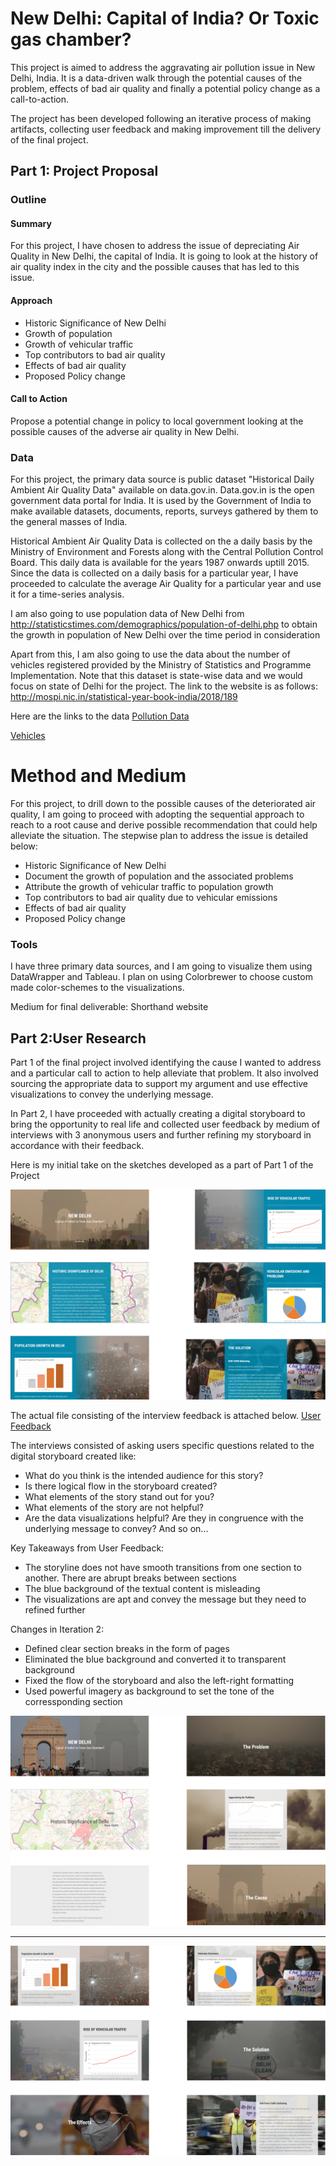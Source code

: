 <h1>New Delhi: Capital of India? Or Toxic gas chamber?</h1>
This project is aimed to address the aggravating air pollution issue in New Delhi, India. It is a data-driven walk through the potential causes of the problem, effects of bad air quality and finally a potential policy change as a call-to-action.

The project has been developed following an iterative process of making artifacts, collecting user feedback and making improvement till the delivery of the final project. 

<h2>Part 1: Project Proposal</h2>

<h3>Outline</h3>
<h4> Summary </h4>
For this project, I have chosen to address the issue of depreciating Air Quality in New Delhi, the capital of India. It is going to look at the history of air quality index in the city and the possible causes that has led to this issue. 

<h4>Approach</h4>

- Historic Significance of New Delhi
- Growth of population 
- Growth of vehicular traffic
- Top contributors to bad air quality
- Effects of bad air quality
- Proposed Policy change

<h4> Call to Action </h4>
Propose a potential change in policy to local government looking at the possible causes of the adverse air quality in New Delhi.

<h3>Data</h3>
For this project, the primary data source is public dataset "Historical Daily Ambient Air Quality Data" available on data.gov.in.
Data.gov.in is the open government data portal for India. It is used by the Government of India to make available datasets, documents, reports, surveys gathered by them to the general masses of India.

Historical Ambient Air Quality Data is collected on the a daily basis by the Ministry of Environment and Forests along with the Central Pollution Control Board. This daily data is available for the years 1987 onwards uptill 2015. Since the data is collected on a daily basis for a particular year, I have proceeded to calculate the average Air Quality for a particular year and use it for a time-series analysis.

I am also going to use population data of New Delhi from http://statisticstimes.com/demographics/population-of-delhi.php to obtain the growth in population of New Delhi over the time period in consideration

Apart from this, I am also going to use the data about the number of vehicles registered provided by the Ministry of Statistics and Programme Implementation. Note that this dataset is state-wise data and we would focus on state of Delhi for the project. The link to the website is as follows: http://mospi.nic.in/statistical-year-book-india/2018/189

Here are the links to the data
[Pollution Data](https://raw.githubusercontent.com/mkgada/TellingStoriesWithData/master/AirPollution.xlsx)

[Vehicles](https://raw.githubusercontent.com/mkgada/TellingStoriesWithData/master/NoVehicles.xlsx)

# Method and Medium
For this project, to drill down to the possible causes of the deteriorated air quality, I am going to proceed with adopting the sequential approach to reach to a root cause and derive possible recommendation that could help alleviate the situation.
The stepwise plan to address the issue is detailed below:

- Historic Significance of New Delhi
- Document the growth of population and the associated problems 
- Attribute the growth of vehicular traffic to population growth
- Top contributors to bad air quality due to vehicular emissions
- Effects of bad air quality 
- Proposed Policy change

<h3>Tools</h3>
I have three primary data sources, and I am going to visualize them using DataWrapper and Tableau. I plan on using Colorbrewer to choose custom made color-schemes to the visualizations.

Medium for final deliverable: Shorthand website

<h2> Part 2:User Research</h2>
Part 1 of the final project involved identifying the cause I wanted to address and a particular call to action to help alleviate that problem. It also involved sourcing the appropriate data to support my argument and use effective visualizations to convey the underlying message.

In Part 2, I have proceeded with actually creating a digital storyboard to bring the opportunity to real life and collected user feedback by medium of interviews with 3 anonymous users and further refining my storyboard in accordance with their feedback.

Here is my initial take on the sketches developed as a part of Part 1 of the Project

![wire1](https://raw.githubusercontent.com/mkgada/TellingStoriesWithData/master/Wireframes1.jpg)

The actual file consisting of the interview feedback is attached below.
[User Feedback](https://github.com/mkgada/TellingStoriesWithData/blob/master/User%20Feedback.xlsx?raw=true)

The interviews consisted of asking users specific questions related to the digital storyboard created like:

- What do you think is the intended audience for this story?
- Is there logical flow in the storyboard created? 
- What elements of the story stand out for you?
- What elements of the story are not helpful?
- Are the data visualizations helpful? Are they in congruence with the underlying message to convey?
And so on...


Key Takeaways from User Feedback:
- The storyline does not have smooth transitions from one section to another. There are abrupt breaks between sections
- The blue background of the textual content is misleading 
- The visualizations are apt and convey the message but they need to refined further

Changes in Iteration 2:
- Defined clear section breaks in the form of pages
- Eliminated the blue background and converted it to transparent background
- Fixed the flow of the storyboard and also the left-right formatting
- Used powerful imagery as background to set the tone of the corressponding section

![wire21](https://raw.githubusercontent.com/mkgada/TellingStoriesWithData/master/Wireframe_v2_1.png)



________________________________________________________________________________________________________________________________________





![wire22](https://raw.githubusercontent.com/mkgada/TellingStoriesWithData/master/Wireframe_v2_2.png)
